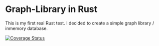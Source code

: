 # Graph-Library in Rust

This is my first real Rust test. I decided to create a simple graph library / inmemory database.

[![Coverage Status](https://coveralls.io/repos/github/floric/neuland/badge.svg?branch=master)](https://coveralls.io/github/floric/neuland?branch=master)
